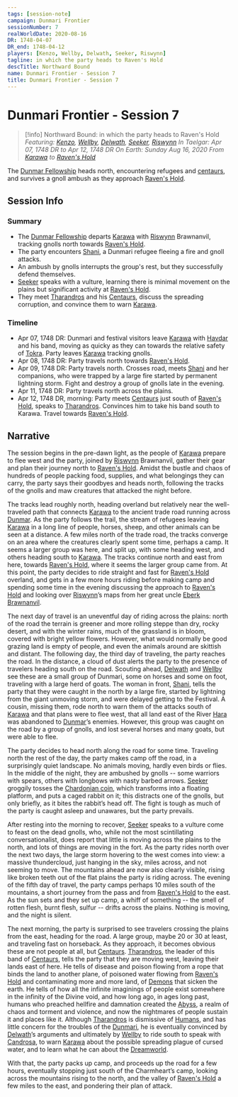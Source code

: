 ```yaml
---
tags: [session-note]
campaign: Dunmari Frontier
sessionNumber: 7
realWorldDate: 2020-08-16
DR: 1748-04-07
DR_end: 1748-04-12
players: [Kenzo, Wellby, Delwath, Seeker, Riswynn]
tagline: in which the party heads to Raven's Hold
descTitle: Northward Bound
name: Dunmari Frontier - Session 7
title: Dunmari Frontier - Session 7
---
```

# Dunmari Frontier - Session 7

>[!info] Northward Bound: in which the party heads to Raven's Hold
> *Featuring: [Kenzo](<../../../people/pcs/dunmar-fellowship/kenzo.md>), [Wellby](<../../../people/pcs/dunmar-fellowship/wellby.md>), [Delwath](<../../../people/pcs/dunmar-fellowship/delwath.md>), [Seeker](<../../../people/pcs/dunmar-fellowship/seeker.md>), [Riswynn](<../../../people/pcs/dunmar-fellowship/riswynn.md>)*
> *In Taelgar: Apr 07, 1748 DR to Apr 12, 1748 DR*
> *On Earth: Sunday Aug 16, 2020*
> *From [Karawa](<../../../gazetteer/greater-dunmar/realms/dunmar/eastern-dunmar/karawa.md>) to [Raven's Hold](<../../../gazetteer/greater-dunmar/dunmari-basin/raven-s-hold.md>)*

The [Dunmar Fellowship](<../../../people/pcs/dunmar-fellowship/dunmar-fellowship.md>) heads north, encountering refugees and [centaurs](<../../../species/unusual-species/centaurs.md>), and survives a gnoll ambush as they approach [Raven's Hold](<../../../gazetteer/greater-dunmar/dunmari-basin/raven-s-hold.md>).

## Session Info
### Summary
- The [Dunmar Fellowship](<../../../people/pcs/dunmar-fellowship/dunmar-fellowship.md>) departs [Karawa](<../../../gazetteer/greater-dunmar/realms/dunmar/eastern-dunmar/karawa.md>) with [Riswynn](<../../../people/pcs/dunmar-fellowship/riswynn.md>) Brawnanvil, tracking gnolls north towards [Raven's Hold](<../../../gazetteer/greater-dunmar/dunmari-basin/raven-s-hold.md>).
- The party encounters [Shani](<../../../people/dunmari/shani.md>), a Dunmari refugee fleeing a fire and gnoll attacks.
- An ambush by gnolls interrupts the group's rest, but they successfully defend themselves.
- [Seeker](<../../../people/pcs/dunmar-fellowship/seeker.md>) speaks with a vulture, learning there is minimal movement on the plains but significant activity at [Raven's Hold](<../../../gazetteer/greater-dunmar/dunmari-basin/raven-s-hold.md>).
- They meet [Tharandros](<../../../people/other-nonhumans/tharandros.md>) and his [Centaurs](<../../../species/unusual-species/centaurs.md>), discuss the spreading corruption, and convince them to warn [Karawa](<../../../gazetteer/greater-dunmar/realms/dunmar/eastern-dunmar/karawa.md>).

### Timeline
- Apr 07, 1748 DR: Dunmari and festival visitors leave [Karawa](<../../../gazetteer/greater-dunmar/realms/dunmar/eastern-dunmar/karawa.md>) with [Havdar](<../../../people/dunmari/havdar.md>) and his band, moving as quicky as they can towards the relative safety of [Tokra](<../../../gazetteer/greater-dunmar/realms/dunmar/central-dunmar/tokra/tokra.md>). Party leaves [Karawa](<../../../gazetteer/greater-dunmar/realms/dunmar/eastern-dunmar/karawa.md>) tracking gnolls. 
- Apr 08, 1748 DR: Party travels north towards [Raven's Hold](<../../../gazetteer/greater-dunmar/dunmari-basin/raven-s-hold.md>).
- Apr 09, 1748 DR: Party travels north. Crosses road, meets [Shani](<../../../people/dunmari/shani.md>) and her companions, who were trapped by a large fire started by permanent lightning storm. Fight and destroy a group of gnolls late in the evening.
- Apr 11, 1748 DR: Party travels north across the plains.
- Apr 12, 1748 DR, morning: Party meets [Centaurs](<../../../species/unusual-species/centaurs.md>) just south of [Raven's Hold](<../../../gazetteer/greater-dunmar/dunmari-basin/raven-s-hold.md>), speaks to [Tharandros](<../../../people/other-nonhumans/tharandros.md>). Convinces him to take his band south to Karawa. Travel towards [Raven's Hold](<../../../gazetteer/greater-dunmar/dunmari-basin/raven-s-hold.md>). 


## Narrative
The session begins in the pre-dawn light, as the people of [Karawa](<../../../gazetteer/greater-dunmar/realms/dunmar/eastern-dunmar/karawa.md>) prepare to flee west and the party, joined by [Riswynn](<../../../people/pcs/dunmar-fellowship/riswynn.md>) Brawnanvil, gather their gear and plan their journey north to [Raven's Hold](<../../../gazetteer/greater-dunmar/dunmari-basin/raven-s-hold.md>). Amidst the bustle and chaos of hundreds of people packing food, supplies, and what belongings they can carry, the party says their goodbyes and heads north, following the tracks of the gnolls and maw creatures that attacked the night before. 

The tracks lead roughly north, heading overland but relatively near the well-traveled path that connects [Karawa](<../../../gazetteer/greater-dunmar/realms/dunmar/eastern-dunmar/karawa.md>) to the ancient trade road running across [Dunmar](<../../../gazetteer/greater-dunmar/realms/dunmar/dunmar.md>). As the party follows the trail, the stream of refugees leaving [Karawa](<../../../gazetteer/greater-dunmar/realms/dunmar/eastern-dunmar/karawa.md>) in a long line of people, horses, sheep, and other animals can be seen at a distance. A few miles north of the trade road, the tracks converge on an area where the creatures clearly spent some time, perhaps a camp. It seems a larger group was here, and split up, with some heading west, and others heading south to [Karawa](<../../../gazetteer/greater-dunmar/realms/dunmar/eastern-dunmar/karawa.md>). The tracks continue north and east from here, towards [Raven's Hold](<../../../gazetteer/greater-dunmar/dunmari-basin/raven-s-hold.md>), where it seems the larger group came from. At this point, the party decides to ride straight and fast for [Raven's Hold](<../../../gazetteer/greater-dunmar/dunmari-basin/raven-s-hold.md>) overland, and gets in a few more hours riding before making camp and spending some time in the evening discussing the approach to [Raven's Hold](<../../../gazetteer/greater-dunmar/dunmari-basin/raven-s-hold.md>) and looking over [Riswynn](<../../../people/pcs/dunmar-fellowship/riswynn.md>)’s maps from her great uncle [Eberk Brawnanvil](<../../../people/dwarves/eberk-brawnanvil.md>).

The next day of travel is an uneventful day of riding across the plains: north of the road the terrain is greener and more rolling steppe than dry, rocky desert, and with the winter rains, much of the grassland is in bloom, covered with bright yellow flowers. However, what would normally be good grazing land is empty of people, and even the animals around are skittish and distant. The following day, the third day of traveling, the party reaches the road. In the distance, a cloud of dust alerts the party to the presence of travelers heading south on the road. Scouting ahead, [Delwath](<../../../people/pcs/dunmar-fellowship/delwath.md>) and [Wellby](<../../../people/pcs/dunmar-fellowship/wellby.md>) see these are a small group of Dunmari, some on horses and some on foot, traveling with a large herd of goats. The woman in front, [Shani](<../../../people/dunmari/shani.md>), tells the party that they were caught in the north by a large fire, started by lightning from the giant unmoving storm, and were delayed getting to the Festival. A cousin, missing them, rode north to warn them of the attacks south of [Karawa](<../../../gazetteer/greater-dunmar/realms/dunmar/eastern-dunmar/karawa.md>) and that plans were to flee west, that all land east of the River [Hara](<../../../gazetteer/greater-dunmar/rivers/hara-watershed/hara.md>) was abandoned to [Dunmar](<../../../gazetteer/greater-dunmar/realms/dunmar/dunmar.md>)’s enemies. However, this group was caught on the road by a group of gnolls, and lost several horses and many goats, but were able to flee. 

The party decides to head north along the road for some time. Traveling north the rest of the day, the party makes camp off the road, in a surprisingly quiet landscape. No animals moving, hardly even birds or flies. In the middle of the night, they are ambushed by gnolls -- some warriors with spears, others with longbows with nasty barbed arrows. [Seeker](<../../../people/pcs/dunmar-fellowship/seeker.md>) groggily tosses the [Chardonian coin](<../treasure/floating-disc-coin.md>), which transforms into a floating platform, and puts a caged rabbit on it; this distracts one of the gnolls, but only briefly, as it bites the rabbit’s head off. The fight is tough as much of the party is caught asleep and unawares, but the party prevails. 

After resting into the morning to recover, [Seeker](<../../../people/pcs/dunmar-fellowship/seeker.md>) speaks to a vulture come to feast on the dead gnolls, who, while not the most scintillating conversationalist, does report that little is moving across the plains to the north, and lots of things are moving in the fort. As the party rides north over the next two days, the large storm hovering to the west comes into view: a massive thundercloud, just hanging in the sky, miles across, and not seeming to move. The mountains ahead are now also clearly visible, rising like broken teeth out of the flat plains the party is riding across. The evening of the fifth day of travel, the party camps perhaps 10 miles south of the mountains, a short journey from the pass and from [Raven's Hold](<../../../gazetteer/greater-dunmar/dunmari-basin/raven-s-hold.md>) to the east. As the sun sets and they set up camp, a whiff of something -- the smell of rotten flesh, burnt flesh, sulfur -- drifts across the plains. Nothing is moving, and the night is silent.

The next morning, the party is surprised to see travelers crossing the plains from the east, heading for the road. A large group, maybe 20 or 30 at least, and traveling fast on horseback. As they approach, it becomes obvious these are not people at all, but [Centaurs](<../../../species/unusual-species/centaurs.md>). [Tharandros](<../../../people/other-nonhumans/tharandros.md>), the leader of this band of [Centaurs](<../../../species/unusual-species/centaurs.md>), tells the party that they are moving west, leaving their lands east of here. He tells of disease and poison flowing from a rope that binds the land to another plane, of poisoned water flowing from [Raven's Hold](<../../../gazetteer/greater-dunmar/dunmari-basin/raven-s-hold.md>) and contaminating more and more land, of [Demons](<../../../species/extraplanar/demons.md>) that sicken the earth. He tells of how all the infinite imaginings of people exist somewhere in the infinity of the Divine void, and how long ago, in ages long past, humans who preached hellfire and damnation created the [Abyss](<../../../cosmology/spiritual-realms/abyss.md>), a realm of chaos and torment and violence, and now the nightmares of people sustain it and places like it. Although [Tharandros](<../../../people/other-nonhumans/tharandros.md>) is dismissive of [Humans](<../../../species/humans.md>), and has little concern for the troubles of the [Dunmari](<../../../gazetteer/greater-dunmar/realms/dunmar/dunmar.md>), he is eventually convinced by [Delwath](<../../../people/pcs/dunmar-fellowship/delwath.md>)’s arguments and ultimately by [Wellby](<../../../people/pcs/dunmar-fellowship/wellby.md>) to ride south to speak with [Candrosa](<../../../people/dunmari/candrosa.md>), to warn [Karawa](<../../../gazetteer/greater-dunmar/realms/dunmar/eastern-dunmar/karawa.md>) about the possible spreading plague of cursed water, and to learn what he can about the [Dreamworld](<../../../cosmology/dreamworld.md>). 

With that, the party packs up camp, and proceeds up the road for a few hours, eventually stopping just south of the Charmheart’s camp, looking across the mountains rising to the north, and the valley of [Raven's Hold](<../../../gazetteer/greater-dunmar/dunmari-basin/raven-s-hold.md>) a few miles to the east, and pondering their plan of attack. 
